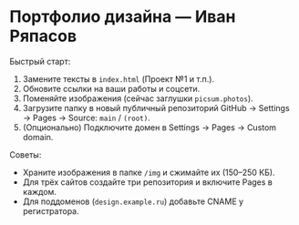 # Портфолио дизайна — Иван Ряпасов

Быстрый старт:
1) Замените тексты в `index.html` (Проект №1 и т.п.).
2) Обновите ссылки на ваши работы и соцсети.
3) Поменяйте изображения (сейчас заглушки `picsum.photos`).
4) Загрузите папку в новый публичный репозиторий GitHub → Settings → Pages → Source: `main` / `(root)`.
5) (Опционально) Подключите домен в Settings → Pages → Custom domain.

Советы:
- Храните изображения в папке `/img` и сжимайте их (150–250 КБ).
- Для трёх сайтов создайте три репозитория и включите Pages в каждом.
- Для поддоменов (`design.example.ru`) добавьте CNAME у регистратора.
